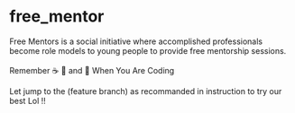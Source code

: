 # free_mentor
Free Mentors is a social initiative where accomplished professionals become role models to young people to provide free mentorship sessions.
<br>
<br>
Remember :coffee:   :pizza:  and :dancer:   When You Are Coding

Let jump to the (feature branch) as recommanded in instruction to try our best Lol !!
